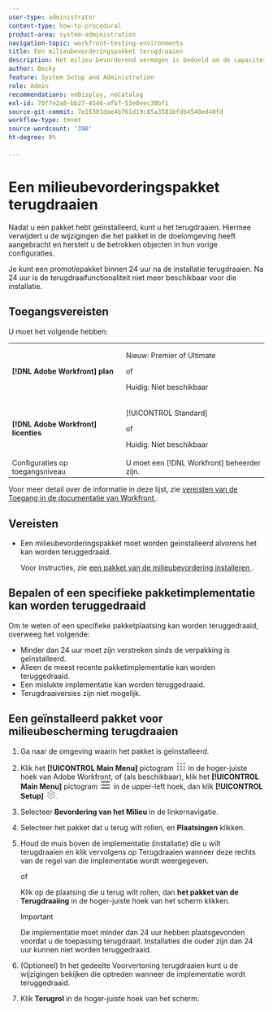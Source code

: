 ```yaml
---
user-type: administrator
content-type: how-to-procedural
product-area: system-administration
navigation-topic: workfront-testing-environments
title: Een milieubevorderingspakket terugdraaien
description: Het milieu bevorderend vermogen is bedoeld om de capaciteit te verstrekken om op configuratie betrekking hebbende voorwerpen van één milieu aan een andere te bewegen. Leer hoe u een geïnstalleerd promotiepakket kunt terugdraaien vanuit een doelomgeving.
author: Becky
feature: System Setup and Administration
role: Admin
recommendations: noDisplay, noCatalog
exl-id: 70f7e2a8-bb27-4546-afb7-53e0eec30bf1
source-git-commit: 7e15301dae4b761d19c85a3581bfdb4540ed40fd
workflow-type: tm+mt
source-wordcount: '390'
ht-degree: 0%

---
```


# Een milieubevorderingspakket terugdraaien



Nadat u een pakket hebt geïnstalleerd, kunt u het terugdraaien. Hiermee verwijdert u de wijzigingen die het pakket in de doelomgeving heeft aangebracht en herstelt u de betrokken objecten in hun vorige configuraties.

Je kunt een promotiepakket binnen 24 uur na de installatie terugdraaien. Na 24 uur is de terugdraaifunctionaliteit niet meer beschikbaar voor die installatie.

## Toegangsvereisten

U moet het volgende hebben:

<table>
  <tr>
   <td><strong>[!DNL Adobe Workfront] plan </strong>
   </td>
   <td> <p>Nieuw: Premier of Ultimate</p><p>of</p><p>Huidig: Niet beschikbaar</p>
   </td>
  </tr>
  <tr>
   <td><strong>[!DNL Adobe Workfront] licenties </strong>
   </td>
   <td> <p>[!UICONTROL Standard]</p><p>of</p><p>Huidig: Niet beschikbaar</p>
   </td>
  </tr>
   <tr>
   <td>Configuraties op toegangsniveau
   </td>
   <td>U moet een [!DNL Workfront] beheerder zijn.
   </td>
  </tr>
</table>

Voor meer detail over de informatie in deze lijst, zie [&#x200B; vereisten van de Toegang in de documentatie van Workfront &#x200B;](/help/quicksilver/administration-and-setup/add-users/access-levels-and-object-permissions/access-level-requirements-in-documentation.md).

## Vereisten

* Een milieubevorderingspakket moet worden geïnstalleerd alvorens het kan worden teruggedraaid.

  Voor instructies, zie [&#x200B; een pakket van de milieubevordering installeren &#x200B;](/help/quicksilver/administration-and-setup/set-up-workfront/workfront-testing-environments/environment-promotion-install-package.md).


## Bepalen of een specifieke pakketimplementatie kan worden teruggedraaid

Om te weten of een specifieke pakketplaatsing kan worden teruggedraaid, overweeg het volgende:

* Minder dan 24 uur moet zijn verstreken sinds de verpakking is geïnstalleerd.
* Alleen de meest recente pakketimplementatie kan worden teruggedraaid.
* Een mislukte implementatie kan worden teruggedraaid.
* Terugdraaiversies zijn niet mogelijk.


## Een geïnstalleerd pakket voor milieubescherming terugdraaien

1. Ga naar de omgeving waarin het pakket is geïnstalleerd.
1. Klik het **[!UICONTROL Main Menu]** pictogram ![&#x200B; Belangrijkste Menu &#x200B;](/help/_includes/assets/main-menu-icon.png) in de hoger-juiste hoek van Adobe Workfront, of (als beschikbaar), klik het **[!UICONTROL Main Menu]** pictogram ![&#x200B; Belangrijkste Menu &#x200B;](/help/_includes/assets/main-menu-icon-left-nav.png) in de upper-left hoek, dan klik **[!UICONTROL Setup]** ![&#x200B; pictogram van de Opstelling &#x200B;](/help/_includes/assets/gear-icon-setup.png).
1. Selecteer **Bevordering van het Milieu** in de linkernavigatie.
1. Selecteer het pakket dat u terug wilt rollen, en **Plaatsingen** klikken.
1. Houd de muis boven de implementatie (installatie) die u wilt terugdraaien en klik vervolgens op Terugdraaien wanneer deze rechts van de regel van die implementatie wordt weergegeven.

   of

   Klik op de plaatsing die u terug wilt rollen, dan **het pakket van de Terugdraaiing** in de hoger-juiste hoek van het scherm klikken.

   >[!IMPORTANT]
   >
   >De implementatie moet minder dan 24 uur hebben plaatsgevonden voordat u de toepassing terugdraait. Installaties die ouder zijn dan 24 uur kunnen niet worden teruggedraaid.

1. (Optioneel) In het gedeelte Voorvertoning terugdraaien kunt u de wijzigingen bekijken die optreden wanneer de implementatie wordt teruggedraaid.
1. Klik **Terugrol** in de hoger-juiste hoek van het scherm.

